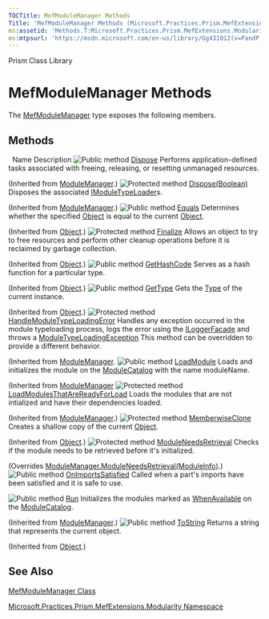 ```yaml
---
TOCTitle: MefModuleManager Methods
Title: 'MefModuleManager Methods (Microsoft.Practices.Prism.MefExtensions.Modularity)'
ms:assetid: 'Methods.T:Microsoft.Practices.Prism.MefExtensions.Modularity.MefModuleManager'
ms:mtpsurl: 'https://msdn.microsoft.com/en-us/library/Gg431012(v=PandP.50)'
---
```


Prism Class Library

# MefModuleManager Methods

The [MefModuleManager](https://msdn.microsoft.com/en-us/library/microsoft.practices.prism.mefextensions.modularity.mefmodulemanager(v=pandp.50)) type exposes the following members.

## Methods

<span id="methodTableToggle"></span>
 
Name
Description
![](https://msdn.microsoft.com/en-us/Gg431012.pubmethod(en-us,PandP.50).gif "Public method")
[Dispose](https://msdn.microsoft.com/en-us/library/gg405925(v=pandp.50))
Performs application-defined tasks associated with freeing, releasing, or resetting unmanaged resources.

(Inherited from [ModuleManager](https://msdn.microsoft.com/en-us/library/microsoft.practices.prism.modularity.modulemanager(v=pandp.50)).)
![](https://msdn.microsoft.com/en-us/Gg431012.protmethod(en-us,PandP.50).gif "Protected method")
[Dispose(Boolean)](https://msdn.microsoft.com/en-us/library/gg405926(v=pandp.50))
Disposes the associated [IModuleTypeLoader](https://msdn.microsoft.com/en-us/library/microsoft.practices.prism.modularity.imoduletypeloader(v=pandp.50))s.

(Inherited from [ModuleManager](https://msdn.microsoft.com/en-us/library/microsoft.practices.prism.modularity.modulemanager(v=pandp.50)).)
![](https://msdn.microsoft.com/en-us/Gg431012.pubmethod(en-us,PandP.50).gif "Public method")
[Equals](http://msdn2.microsoft.com/en-us/library/bsc2ak47)
Determines whether the specified [Object](http://msdn2.microsoft.com/en-us/library/e5kfa45b) is equal to the current [Object](http://msdn2.microsoft.com/en-us/library/e5kfa45b).

(Inherited from [Object](http://msdn2.microsoft.com/en-us/library/e5kfa45b).)
![](https://msdn.microsoft.com/en-us/Gg431012.protmethod(en-us,PandP.50).gif "Protected method")
[Finalize](http://msdn2.microsoft.com/en-us/library/4k87zsw7)
Allows an object to try to free resources and perform other cleanup operations before it is reclaimed by garbage collection.

(Inherited from [Object](http://msdn2.microsoft.com/en-us/library/e5kfa45b).)
![](https://msdn.microsoft.com/en-us/Gg431012.pubmethod(en-us,PandP.50).gif "Public method")
[GetHashCode](http://msdn2.microsoft.com/en-us/library/zdee4b3y)
Serves as a hash function for a particular type.

(Inherited from [Object](http://msdn2.microsoft.com/en-us/library/e5kfa45b).)
![](https://msdn.microsoft.com/en-us/Gg431012.pubmethod(en-us,PandP.50).gif "Public method")
[GetType](http://msdn2.microsoft.com/en-us/library/dfwy45w9)
Gets the [Type](http://msdn2.microsoft.com/en-us/library/42892f65) of the current instance.

(Inherited from [Object](http://msdn2.microsoft.com/en-us/library/e5kfa45b).)
![](https://msdn.microsoft.com/en-us/Gg431012.protmethod(en-us,PandP.50).gif "Protected method")
[HandleModuleTypeLoadingError](https://msdn.microsoft.com/en-us/library/microsoft.practices.prism.modularity.modulemanager.handlemoduletypeloadingerror(v=pandp.50))
Handles any exception occurred in the module typeloading process, logs the error using the [ILoggerFacade](https://msdn.microsoft.com/en-us/library/microsoft.practices.prism.logging.iloggerfacade(v=pandp.50)) and throws a [ModuleTypeLoadingException](https://msdn.microsoft.com/en-us/library/microsoft.practices.prism.modularity.moduletypeloadingexception(v=pandp.50).) This method can be overridden to provide a different behavior.

(Inherited from [ModuleManager](https://msdn.microsoft.com/en-us/library/microsoft.practices.prism.modularity.modulemanager(v=pandp.50)).
![](https://msdn.microsoft.com/en-us/Gg431012.pubmethod(en-us,PandP.50).gif "Public method")
[LoadModule](https://msdn.microsoft.com/en-us/library/microsoft.practices.prism.modularity.modulemanager.loadmodule(v=pandp.50))
Loads and initializes the module on the [ModuleCatalog](https://msdn.microsoft.com/en-us/library/microsoft.practices.prism.modularity.modulemanager.modulecatalog(v=pandp.50)) with the name moduleName.

(Inherited from [ModuleManager](https://msdn.microsoft.com/en-us/library/microsoft.practices.prism.modularity.modulemanager(v=pandp.50).)
![](https://msdn.microsoft.com/en-us/Gg431012.protmethod(en-us,PandP.50).gif "Protected method")
[LoadModulesThatAreReadyForLoad](https://msdn.microsoft.com/m:microsoft.practices.prism.modularity.modulemanager.loadmodulesthatarereadyforload)
Loads the modules that are not intialized and have their dependencies loaded.

(Inherited from [ModuleManager](https://msdn.microsoft.com/t:microsoft.practices.prism.modularity.modulemanager).)
![](https://msdn.microsoft.com/en-us/Gg431012.protmethod(en-us,PandP.50).gif "Protected method")
[MemberwiseClone](http://msdn2.microsoft.com/en-us/library/57ctke0a)
Creates a shallow copy of the current [Object](http://msdn2.microsoft.com/en-us/library/e5kfa45b).

(Inherited from [Object](http://msdn2.microsoft.com/en-us/library/e5kfa45b).)
![](https://msdn.microsoft.com/en-us/Gg431012.protmethod(en-us,PandP.50).gif "Protected method")
[ModuleNeedsRetrieval](https://msdn.microsoft.com/en-us/library/microsoft.practices.prism.mefextensions.modularity.mefmodulemanager.moduleneedsretrieval(v=pandp.50))
Checks if the module needs to be retrieved before it's initialized.

(Overrides [ModuleManager.ModuleNeedsRetrieval(ModuleInfo)](https://msdn.microsoft.com/en-us/library/microsoft.practices.prism.modularity.modulemanager.moduleneedsretrieval(v=pandp.50)).)
![](https://msdn.microsoft.com/en-us/Gg431012.pubmethod(en-us,PandP.50).gif "Public method")
[OnImportsSatisfied](https://msdn.microsoft.com/en-us/library/microsoft.practices.prism.mefextensions.modularity.mefmodulemanager.onimportssatisfied(v=pandp.50))
Called when a part's imports have been satisfied and it is safe to use.

![](https://msdn.microsoft.com/en-us/Gg431012.pubmethod(en-us,PandP.50).gif "Public method")
[Run](https://msdn.microsoft.com/en-us/library/microsoft.practices.prism.modularity.modulemanager.run(v=pandp.50))
Initializes the modules marked as [WhenAvailable](https://msdn.microsoft.com/en-us/library/microsoft.practices.prism.modularity.initializationmode(v=pandp.50)) on the [ModuleCatalog](https://msdn.microsoft.com/en-us/library/microsoft.practices.prism.modularity.modulemanager.modulecatalog(v=pandp.50)).

(Inherited from [ModuleManager](https://msdn.microsoft.com/en-us/library/microsoft.practices.prism.modularity.modulemanager(v=pandp.50)).)
![](https://msdn.microsoft.com/en-us/Gg431012.pubmethod(en-us,PandP.50).gif "Public method")
[ToString](http://msdn2.microsoft.com/en-us/library/7bxwbwt2)
Returns a string that represents the current object.

(Inherited from [Object](http://msdn2.microsoft.com/en-us/library/e5kfa45b).)

## See Also

<span id="seeAlsoToggle"></span>
[MefModuleManager Class](https://msdn.microsoft.com/en-us/library/microsoft.practices.prism.mefextensions.modularity.mefmodulemanager(v=pandp.50))

[Microsoft.Practices.Prism.MefExtensions.Modularity Namespace](https://msdn.microsoft.com/en-us/library/microsoft.practices.prism.mefextensions.modularity(v=pandp.50))
